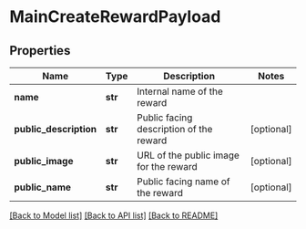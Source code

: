 # MainCreateRewardPayload

## Properties
Name | Type | Description | Notes
------------ | ------------- | ------------- | -------------
**name** | **str** | Internal name of the reward | 
**public_description** | **str** | Public facing description of the reward | [optional] 
**public_image** | **str** | URL of the public image for the reward | [optional] 
**public_name** | **str** | Public facing name of the reward | [optional] 

[[Back to Model list]](../README.md#documentation-for-models) [[Back to API list]](../README.md#documentation-for-api-endpoints) [[Back to README]](../README.md)


